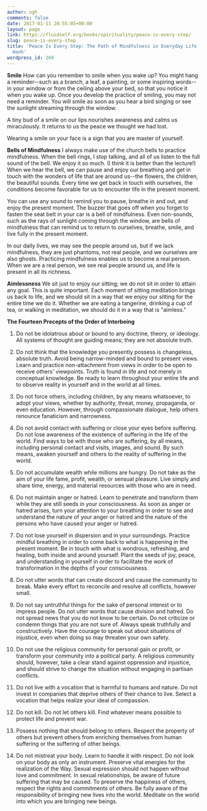 ```yaml
---
author: ugh
comments: false
date: 2017-01-11 20:55:05+00:00
layout: page
link: https://fluidself.org/books/spirituality/peace-is-every-step/
slug: peace-is-every-step
title: 'Peace Is Every Step: The Path of Mindfulness in Everyday Life - by Thich Nhat
  Hanh'
wordpress_id: 269
---
```


**Smile**
How can you remember to smile when you wake up? You might hang a reminder--such as a branch, a leaf, a painting, or some inspiring words--in your window or from the ceiling above your bed, so that you notice it when you wake up. Once you develop the practice of smiling, you may not need a reminder. You will smile as soon as you hear a bird singing or see the sunlight streaming through the window.

A tiny bud of a smile on our lips nourishes awareness and calms us miraculously. It returns to us the peace we thought we had lost.

Wearing a smile on your face is a sign that you are master of yourself.

**Bells of Mindfulness**
I always make use of the church bells to practice mindfulness. When the bell rings, I stop talking, and all of us listen to the full sound of the bell. We enjoy it so much. (I think it is better than the lecture!) When we hear the bell, we can pause and enjoy our breathing and get in touch with the wonders of life that are around us--the flowers, the children, the beautiful sounds. Every time we get back in touch with ourselves, the conditions become favorable for us to encounter life in the present moment.

You can use any sound to remind you to pause, breathe in and out, and enjoy the present moment. The buzzer that goes off when you forget to fasten the seat belt in your car is a bell of mindfulness. Even non-sounds, such as the rays of sunlight coming through the window, are bells of mindfulness that can remind us to return to ourselves, breathe, smile, and live fully in the present moment.

In our daily lives, we may see the people around us, but if we lack mindfulness, they are just phantoms, not real people, and we ourselves are also ghosts. Practicing mindfulness enables us to become a real person. When we are a real person, we see real people around us, and life is present in all its richness.

**Aimlessness**
We sit just to enjoy our sitting; we do not sit in order to attain any goal. This is quite important. Each moment of sitting meditation brings us back to life, and we should sit in a way that we enjoy our sitting for the entire time we do it. Whether we are eating a tangerine, drinking a cup of tea, or walking in meditation, we should do it in a way that is "aimless."

**The Fourteen Precepts of the Order of Interbeing**



	
  1. Do not be idolatrous about or bound to any doctrine, theory, or ideology. All systems of thought are guiding means; they are not absolute truth.

	
  2. Do not think that the knowledge you presently possess is changeless, absolute truth. Avoid being narrow-minded and bound to present views. Learn and practice non-attachment from views in order to be open to receive others' viewpoints. Truth is found in life and not merely in conceptual knowledge. Be ready to learn throughout your entire life and to observe reality in yourself and in the world at all times.

	
  3. Do not force others, including children, by any means whatsoever, to adopt your views, whether by authority, threat, money, propaganda, or even education. However, through compassionate dialogue, help others renounce fanaticism and narrowness.

	
  4. Do not avoid contact with suffering or close your eyes before suffering. Do not lose awareness of the existence of suffering in the life of the world. Find ways to be with those who are suffering, by all means, including personal contact and visits, images, and sound. By such means, awaken yourself and others to the reality of suffering in the world.

	
  5. Do not accumulate wealth while millions are hungry. Do not take as the aim of your life fame, profit, wealth, or sensual pleasure. Live simply and share time, energy, and material resources with those who are in need.

	
  6. Do not maintain anger or hatred. Learn to penetrate and transform them while they are still seeds in your consciousness. As soon as anger or hatred arises, turn your attention to your breathing in order to see and understand the nature of your anger or hatred and the nature of the persons who have caused your anger or hatred.

	
  7. Do not lose yourself in dispersion and in your surroundings. Practice mindful breathing in order to come back to what is happening in the present moment. Be in touch with what is wondrous, refreshing, and healing, both inside and around yourself. Plant the seeds of joy, peace, and understanding in yourself in order to facilitate the work of transformation in the depths of your consciousness.

	
  8. Do not utter words that can create discord and cause the community to break. Make every effort to reconcile and resolve all conflicts, however small.

	
  9. Do not say untruthful things for the sake of personal interest or to impress people. Do not utter words that cause division and hatred. Do not spread news that you do not know to be certain. Do not criticize or condemn things that you are not sure of. Always speak truthfully and constructively. Have the courage to speak out about situations of injustice, even when doing so may threaten your own safety.

	
  10. Do not use the religious community for personal gain or profit, or transform your community into a political party. A religious community should, however, take a clear stand against oppression and injustice, and should strive to change the situation without engaging in partisan conflicts.

	
  11. Do not live with a vocation that is harmful to humans and nature. Do not invest in companies that deprive others of their chance to live. Select a vocation that helps realize your ideal of compassion.

	
  12. Do not kill. Do not let others kill. Find whatever means possible to protect life and prevent war.

	
  13. Possess nothing that should belong to others. Respect the property of others but prevent others from enriching themselves from human suffering or the suffering of other beings.

	
  14. Do not mistreat your body. Learn to handle it with respect. Do not look on your body as only an instrument. Preserve vital energies for the realization of the Way. Sexual expression should not happen without love and commitment. In sexual relationships, be aware of future suffering that may be caused. To preserve the happiness of others, respect the rights and commitments of others. Be fully aware of the responsibility of bringing new lives into the world. Meditate on the world into which you are bringing new beings.


